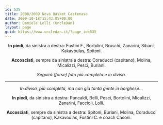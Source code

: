 ```yaml
---
id: 535
title: 2008/2009 Nova Basket Castenaso
date: 2009-10-18T15:43:05+00:00
author: Daniele Lolli (UncleDan)
layout: page
guid: https://www.uncledan.it/?page_id=535
---
```

<p style="text-align: center;">
  <p style="text-align: center;">
    <strong>In piedi</strong>, da sinistra a destra: Fustini F., Bortolini, Bruschi, Zanarini, Sibani, Kakavoulas, Spitoni.
  </p>
  
  <p style="text-align: center;">
    <strong>Accosciati</strong>, sempre da sinistra a destra: Coraducci (capitano), Molina, Micalizzi, Pesci, Buriani.
  </p>
  
  <p style="text-align: center;">
    <em>Seguirà (forse) foto più completa e in divisa.</em>
  </p>
  
  <hr />
  
  <p style="text-align: center;">
    <em> </em>
  </p>
  
  <p style="text-align: center;">
    <em>In divisa, più completa, ma con già tanta gente in borghese&#8230;</em>
  </p>
  
  <p style="text-align: center;">
    <strong>In piedi</strong>, da sinistra a destra: Pancaldi, Belli, Pesci, Bortolini, Micalizzi, Zanarini, Faccioli, Lolli.
  </p>
  
  <p style="text-align: center;">
    <strong>Accosciati</strong>, sempre da sinistra a destra: Spitoni, Buriani, Molina, Coraducci (capitano), Kakavoulas, Fustini C. e coach Casoni.
  </p>